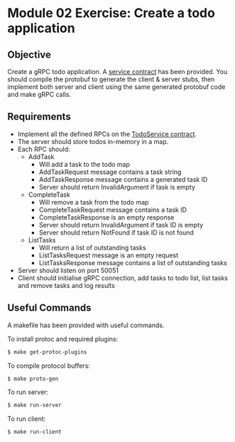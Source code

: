 # Module 02 Exercise: Create a todo application

## Objective

Create a gRPC todo application. A [service contract](./proto/todo.proto) has been provided. You should compile the
protobuf to generate the client & server stubs, then implement both server and client using the same generated protobuf
code and make gRPC calls.

## Requirements

- Implement all the defined RPCs on the [TodoService contract](./proto/todo.proto).
- The server should store todos in-memory in a map.
- Each RPC should:
    - AddTask
        - Will add a task to the todo map
        - AddTaskRequest message contains a task string
        - AddTaskResponse message contains a generated task ID
        - Server should return InvalidArgument if task is empty
    - CompleteTask
        - Will remove a task from the todo map
        - CompleteTaskRequest message contains a task ID
        - CompleteTaskResponse is an empty response
        - Server should return InvalidArgument if task ID is empty
        - Server should return NotFound if task ID is not found
    - ListTasks
        - Will return a list of outstanding tasks
        - ListTasksRequest message is an empty request
        - ListTasksResponse message contains a list of outstanding tasks
- Server should listen on port 50051
- Client should initialise gRPC connection, add tasks to todo list, list tasks and remove tasks and log results

## Useful Commands

A makefile has been provided with useful commands.

To install protoc and required plugins:
```bash
$ make get-protoc-plugins
```

To compile protocol buffers:
```bash
$ make proto-gen
```

To run server:
```bash
$ make run-server
```

To run client:
```bash
$ make run-client
```
